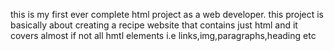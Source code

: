 this is my first ever complete html project as a web developer. this project is basically about creating a recipe website that contains just html and it covers almost if not all hmtl elements i.e links,img,paragraphs,heading etc

